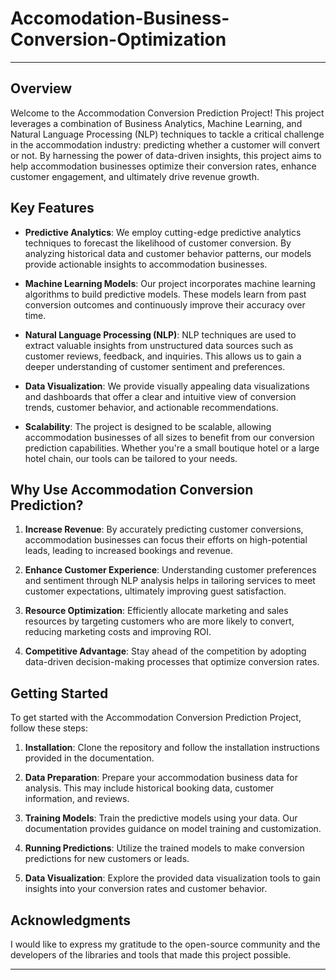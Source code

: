 # Accomodation-Business-Conversion-Optimization

---
## Overview

Welcome to the Accommodation Conversion Prediction Project! This project leverages a combination of Business Analytics, Machine Learning, and Natural Language Processing (NLP) techniques to tackle a critical challenge in the accommodation industry: predicting whether a customer will convert or not. By harnessing the power of data-driven insights, this project aims to help accommodation businesses optimize their conversion rates, enhance customer engagement, and ultimately drive revenue growth.

## Key Features

- **Predictive Analytics**: We employ cutting-edge predictive analytics techniques to forecast the likelihood of customer conversion. By analyzing historical data and customer behavior patterns, our models provide actionable insights to accommodation businesses.

- **Machine Learning Models**: Our project incorporates machine learning algorithms to build predictive models. These models learn from past conversion outcomes and continuously improve their accuracy over time.

- **Natural Language Processing (NLP)**: NLP techniques are used to extract valuable insights from unstructured data sources such as customer reviews, feedback, and inquiries. This allows us to gain a deeper understanding of customer sentiment and preferences.

- **Data Visualization**: We provide visually appealing data visualizations and dashboards that offer a clear and intuitive view of conversion trends, customer behavior, and actionable recommendations.

- **Scalability**: The project is designed to be scalable, allowing accommodation businesses of all sizes to benefit from our conversion prediction capabilities. Whether you're a small boutique hotel or a large hotel chain, our tools can be tailored to your needs.

## Why Use Accommodation Conversion Prediction?

1. **Increase Revenue**: By accurately predicting customer conversions, accommodation businesses can focus their efforts on high-potential leads, leading to increased bookings and revenue.

2. **Enhance Customer Experience**: Understanding customer preferences and sentiment through NLP analysis helps in tailoring services to meet customer expectations, ultimately improving guest satisfaction.

3. **Resource Optimization**: Efficiently allocate marketing and sales resources by targeting customers who are more likely to convert, reducing marketing costs and improving ROI.

4. **Competitive Advantage**: Stay ahead of the competition by adopting data-driven decision-making processes that optimize conversion rates.

## Getting Started

To get started with the Accommodation Conversion Prediction Project, follow these steps:

1. **Installation**: Clone the repository and follow the installation instructions provided in the documentation.

2. **Data Preparation**: Prepare your accommodation business data for analysis. This may include historical booking data, customer information, and reviews.

3. **Training Models**: Train the predictive models using your data. Our documentation provides guidance on model training and customization.

4. **Running Predictions**: Utilize the trained models to make conversion predictions for new customers or leads.

5. **Data Visualization**: Explore the provided data visualization tools to gain insights into your conversion rates and customer behavior.


## Acknowledgments

I would like to express my gratitude to the open-source community and the developers of the libraries and tools that made this project possible.

---
